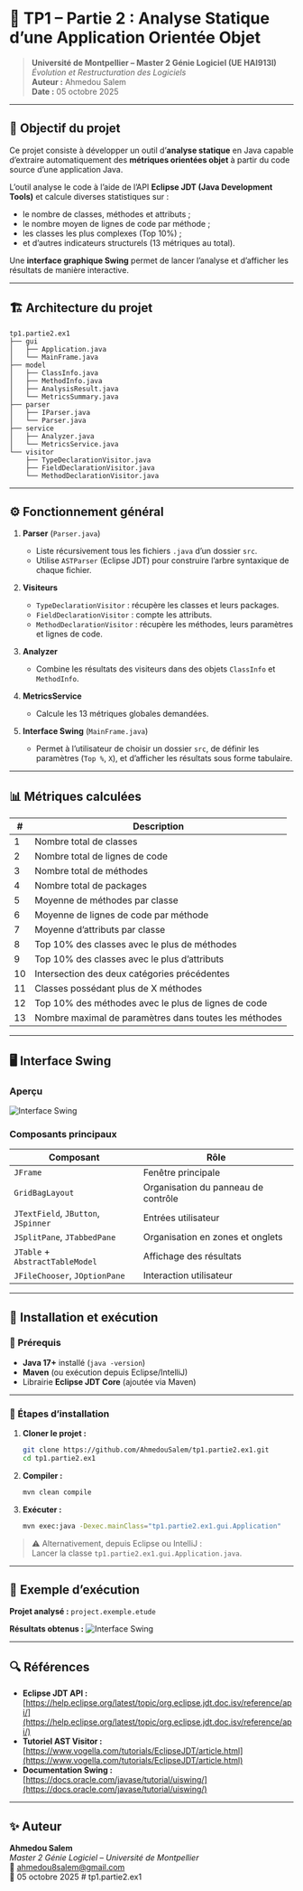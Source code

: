 # 🧩 TP1 – Partie 2 : Analyse Statique d’une Application Orientée Objet

> **Université de Montpellier – Master 2 Génie Logiciel (UE HAI913I)**  
> _Évolution et Restructuration des Logiciels_  
> **Auteur :** Ahmedou Salem  
> **Date :** 05 octobre 2025  

---

## 🎯 Objectif du projet

Ce projet consiste à développer un outil d’**analyse statique** en Java capable d’extraire automatiquement des **métriques orientées objet** à partir du code source d’une application Java.

L’outil analyse le code à l’aide de l’API **Eclipse JDT (Java Development Tools)** et calcule diverses statistiques sur :
- le nombre de classes, méthodes et attributs ;
- le nombre moyen de lignes de code par méthode ;
- les classes les plus complexes (Top 10%) ;
- et d’autres indicateurs structurels (13 métriques au total).

Une **interface graphique Swing** permet de lancer l’analyse et d’afficher les résultats de manière interactive.

---

## 🏗️ Architecture du projet

```text
tp1.partie2.ex1
├── gui
│   ├── Application.java
│   └── MainFrame.java
├── model
│   ├── ClassInfo.java
│   ├── MethodInfo.java
│   ├── AnalysisResult.java
│   └── MetricsSummary.java
├── parser
│   ├── IParser.java
│   └── Parser.java
├── service
│   ├── Analyzer.java
│   └── MetricsService.java
└── visitor
    ├── TypeDeclarationVisitor.java
    ├── FieldDeclarationVisitor.java
    └── MethodDeclarationVisitor.java
```

---

## ⚙️ Fonctionnement général

1. **Parser** (`Parser.java`)  
   - Liste récursivement tous les fichiers `.java` d’un dossier `src`.  
   - Utilise `ASTParser` (Eclipse JDT) pour construire l’arbre syntaxique de chaque fichier.

2. **Visiteurs**  
   - `TypeDeclarationVisitor` : récupère les classes et leurs packages.  
   - `FieldDeclarationVisitor` : compte les attributs.  
   - `MethodDeclarationVisitor` : récupère les méthodes, leurs paramètres et lignes de code.  

3. **Analyzer**  
   - Combine les résultats des visiteurs dans des objets `ClassInfo` et `MethodInfo`.

4. **MetricsService**  
   - Calcule les 13 métriques globales demandées.

5. **Interface Swing** (`MainFrame.java`)  
   - Permet à l’utilisateur de choisir un dossier `src`, de définir les paramètres (`Top %`, `X`), et d’afficher les résultats sous forme tabulaire.

---

## 📊 Métriques calculées

| #  | Description |
|----|--------------|
| 1  | Nombre total de classes |
| 2  | Nombre total de lignes de code |
| 3  | Nombre total de méthodes |
| 4  | Nombre total de packages |
| 5  | Moyenne de méthodes par classe |
| 6  | Moyenne de lignes de code par méthode |
| 7  | Moyenne d’attributs par classe |
| 8  | Top 10% des classes avec le plus de méthodes |
| 9  | Top 10% des classes avec le plus d’attributs |
| 10 | Intersection des deux catégories précédentes |
| 11 | Classes possédant plus de X méthodes |
| 12 | Top 10% des méthodes avec le plus de lignes de code |
| 13 | Nombre maximal de paramètres dans toutes les méthodes |

---

## 🖥️ Interface Swing

### Aperçu

![Interface Swing](./images/viewSwing.png)

### Composants principaux

| Composant | Rôle |
|------------|------|
| `JFrame` | Fenêtre principale |
| `GridBagLayout` | Organisation du panneau de contrôle |
| `JTextField`, `JButton`, `JSpinner` | Entrées utilisateur |
| `JSplitPane`, `JTabbedPane` | Organisation en zones et onglets |
| `JTable` + `AbstractTableModel` | Affichage des résultats |
| `JFileChooser`, `JOptionPane` | Interaction utilisateur |

---

## 🚀 Installation et exécution

### 🧩 Prérequis
- **Java 17+** installé (`java -version`)
- **Maven** (ou exécution depuis Eclipse/IntelliJ)
- Librairie **Eclipse JDT Core** (ajoutée via Maven)

---

### 🧰 Étapes d’installation

1. **Cloner le projet :**
   ```bash
   git clone https://github.com/AhmedouSalem/tp1.partie2.ex1.git
   cd tp1.partie2.ex1
   ```

2. **Compiler :**
   ```bash
   mvn clean compile
   ```

3. **Exécuter :**
   ```bash
   mvn exec:java -Dexec.mainClass="tp1.partie2.ex1.gui.Application"
   ```

> ⚠️ Alternativement, depuis Eclipse ou IntelliJ :  
> Lancer la classe `tp1.partie2.ex1.gui.Application.java`.

---

## 🧮 Exemple d’exécution

**Projet analysé :** `project.exemple.etude`

**Résultats obtenus :**
![Interface Swing](./images/resultSwing.png)

---

## 🔍 Références

- **Eclipse JDT API :** [https://help.eclipse.org/latest/topic/org.eclipse.jdt.doc.isv/reference/api/](https://help.eclipse.org/latest/topic/org.eclipse.jdt.doc.isv/reference/api/)  
- **Tutoriel AST Visitor :** [https://www.vogella.com/tutorials/EclipseJDT/article.html](https://www.vogella.com/tutorials/EclipseJDT/article.html)  
- **Documentation Swing :** [https://docs.oracle.com/javase/tutorial/uiswing/](https://docs.oracle.com/javase/tutorial/uiswing/)

---

## ✨ Auteur

**Ahmedou Salem**  
_Master 2 Génie Logiciel – Université de Montpellier_  
📧 ahmedou8salem@gmail.com  
📅 05 octobre 2025  # tp1.partie2.ex1

